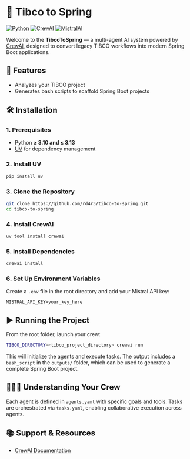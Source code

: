 # 🧠 Tibco to Spring

[![Python](https://img.shields.io/badge/Python-3.10%20%7C%203.11%20%7C%203.12%20%7C%203.13-blue)](https://www.python.org/)
[![CrewAI](https://img.shields.io/badge/CrewAI-Powered%20by%20CrewAI-blue)](https://crewai.com)
[![MistralAI](https://img.shields.io/badge/MistralAI-Powered%20by%20MistralAI-blue)](https://mistral.ai/)

Welcome to the **TibcoToSpring** — a multi-agent AI system powered by [CrewAI](https://crewai.com), designed to convert legacy TIBCO workflows into modern Spring Boot applications.

## 🚀 Features

- Analyzes your TIBCO project
- Generates bash scripts to scaffold Spring Boot projects

## 🛠️ Installation

### 1. Prerequisites

- Python **≥ 3.10 and ≤ 3.13**
- [UV](https://docs.astral.sh/uv/) for dependency management

### 2. Install UV

```bash
pip install uv
```

### 3. Clone the Repository

```bash
git clone https://github.com/rd4r3/tibco-to-spring.git
cd tibco-to-spring
```

### 4. Install CrewAI

```bash
uv tool install crewai
```

### 5. Install Dependencies

```bash
crewai install
```

### 6. Set Up Environment Variables

Create a `.env` file in the root directory and add your Mistral API key:

```env
MISTRAL_API_KEY=your_key_here
```

## ▶️ Running the Project

From the root folder, launch your crew:

```bash
TIBCO_DIRECTORY=<tibco_project_directory> crewai run
```

This will initialize the agents and execute tasks. The output includes a `bash_script` in the `outputs/` folder, which can be used to generate a complete Spring Boot project.

## 🧑‍🤝‍🧑 Understanding Your Crew

Each agent is defined in `agents.yaml` with specific goals and tools. Tasks are orchestrated via `tasks.yaml`, enabling collaborative execution across agents.

## 📚 Support & Resources

- [CrewAI Documentation](https://docs.crewai.com)
